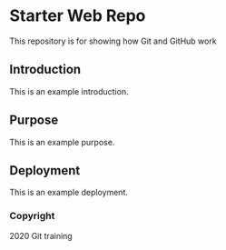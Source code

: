 # Starter Web Repo

This repository is for showing how Git and GitHub work

## Introduction

This is an example introduction.

## Purpose

This is an example purpose.

## Deployment

This is an example deployment.


### Copyright

2020 Git training
